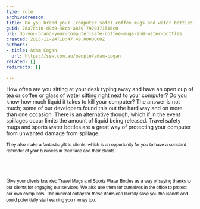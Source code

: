 ```yaml
---
type: rule
archivedreason: 
title: Do you brand your (computer safe) coffee mugs and water bottles?
guid: 76a7d410-d9b9-48cb-a839-7929371516c0
uri: do-you-brand-your-computer-safe-coffee-mugs-and-water-bottles
created: 2015-11-24T18:47:49.0000000Z
authors:
- title: Adam Cogan
  url: https://ssw.com.au/people/adam-cogan
related: []
redirects: []

---
```



<p>How often are you sitting at your desk typing away and have an open cup of tea or coffee or glass of water sitting right next to your computer? Do you know how much liquid it takes to kill your computer? The answer is not much; some of our developers found this out the hard way and on more than one occasion. There is an alternative though, which if in the event spillages occur limits the amount of liquid being released. Travel safety mugs and sports water bottles are a great way of protecting your computer from unwanted damage from spillage.</p><p><span style="color&#58;#000000;font-family&#58;verdana, sans-serif;font-size&#58;12px;line-height&#58;17px;">They also make a fantastic gift to clients, which is an opportunity for you to have a constant reminder of your business in their face and their clients.</span><br></p>
<br><excerpt class='endintro'></excerpt><br>
<p>G<span style="color&#58;#000000;font-family&#58;verdana, sans-serif;font-size&#58;12px;line-height&#58;17px;">ive your clients&#160;branded Travel&#160;Mugs and Sports Water Bottles as a way of saying thanks to our clients for engaging our services. We also use them for ourselves in the office to protect our own computers. The minimal outlay for these items can literally save you thousands and could potentially start earning you money too.</span></p><p><span style="color&#58;#000000;font-family&#58;verdana, sans-serif;font-size&#58;12px;line-height&#58;17px;">​<br></span></p>


